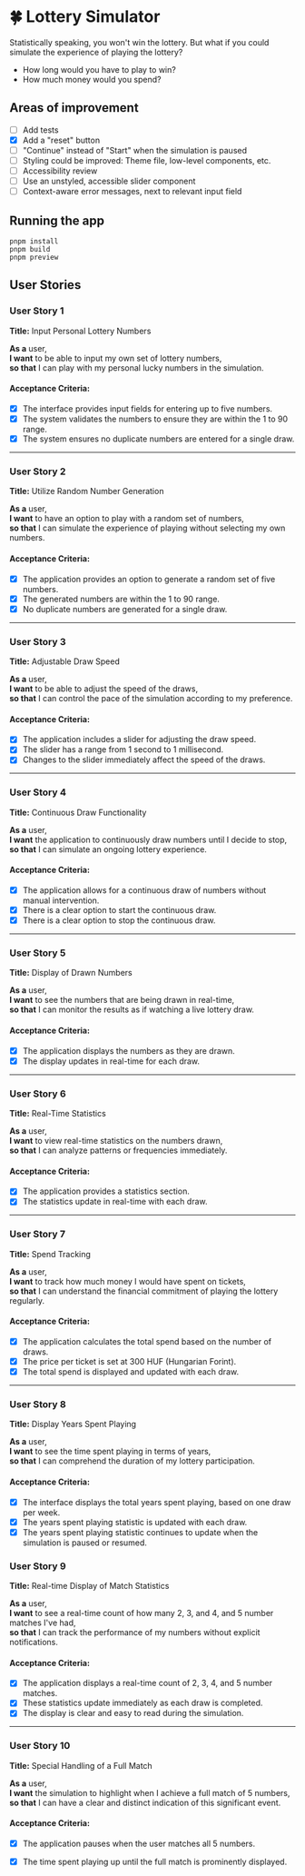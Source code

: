 # 🍀 Lottery Simulator

Statistically speaking, you won't win the lottery. But what if you could simulate the experience of playing the lottery?

- How long would you have to play to win?
- How much money would you spend?

## Areas of improvement

- [ ] Add tests
- [x] Add a "reset" button
- [ ] "Continue" instead of "Start" when the simulation is paused
- [ ] Styling could be improved: Theme file, low-level components, etc.
- [ ] Accessibility review
- [ ] Use an unstyled, accessible slider component
- [ ] Context-aware error messages, next to relevant input field

## Running the app

```
pnpm install
pnpm build
pnpm preview
```

## User Stories

### User Story 1

**Title:** Input Personal Lottery Numbers

**As a** user,  
**I want** to be able to input my own set of lottery numbers,  
**so that** I can play with my personal lucky numbers in the simulation.  

#### Acceptance Criteria:

- [x] The interface provides input fields for entering up to five numbers.
- [x] The system validates the numbers to ensure they are within the 1 to 90 range.
- [x] The system ensures no duplicate numbers are entered for a single draw.

---

### User Story 2

**Title:** Utilize Random Number Generation

**As a** user,  
**I want** to have an option to play with a random set of numbers,  
**so that** I can simulate the experience of playing without selecting my own numbers.  

#### Acceptance Criteria:

- [x] The application provides an option to generate a random set of five numbers.
- [x] The generated numbers are within the 1 to 90 range.
- [x] No duplicate numbers are generated for a single draw.

---

### User Story 3

**Title:** Adjustable Draw Speed

**As a** user,  
**I want** to be able to adjust the speed of the draws,  
**so that** I can control the pace of the simulation according to my preference.  

#### Acceptance Criteria:

- [x] The application includes a slider for adjusting the draw speed.
- [x] The slider has a range from 1 second to 1 millisecond.
- [x] Changes to the slider immediately affect the speed of the draws.

---

### User Story 4

**Title:** Continuous Draw Functionality

**As a** user,  
**I want** the application to continuously draw numbers until I decide to stop,  
**so that** I can simulate an ongoing lottery experience.  

#### Acceptance Criteria:

- [x] The application allows for a continuous draw of numbers without manual intervention.
- [x] There is a clear option to start the continuous draw.
- [x] There is a clear option to stop the continuous draw.

---

### User Story 5

**Title:** Display of Drawn Numbers

**As a** user,  
**I want** to see the numbers that are being drawn in real-time,  
**so that** I can monitor the results as if watching a live lottery draw.  

#### Acceptance Criteria:

- [x] The application displays the numbers as they are drawn.
- [x] The display updates in real-time for each draw.

---

### User Story 6

**Title:** Real-Time Statistics

**As a** user,  
**I want** to view real-time statistics on the numbers drawn,  
**so that** I can analyze patterns or frequencies immediately.  

#### Acceptance Criteria:

- [x] The application provides a statistics section.
- [x] The statistics update in real-time with each draw.

---

### User Story 7

**Title:** Spend Tracking

**As a** user,  
**I want** to track how much money I would have spent on tickets,  
**so that** I can understand the financial commitment of playing the lottery regularly.  

#### Acceptance Criteria:

- [x] The application calculates the total spend based on the number of draws.
- [x] The price per ticket is set at 300 HUF (Hungarian Forint).
- [x] The total spend is displayed and updated with each draw.

---

### User Story 8

**Title:** Display Years Spent Playing

**As a** user,  
**I want** to see the time spent playing in terms of years,  
**so that** I can comprehend the duration of my lottery participation.  

#### Acceptance Criteria:

- [x] The interface displays the total years spent playing, based on one draw per week.
- [x] The years spent playing statistic is updated with each draw.
- [x] The years spent playing statistic continues to update when the simulation is paused or resumed.

### User Story 9

**Title:** Real-time Display of Match Statistics

**As a** user,  
**I want** to see a real-time count of how many 2, 3, and 4, and 5 number matches I've had,  
**so that** I can track the performance of my numbers without explicit notifications.  

#### Acceptance Criteria:

- [x] The application displays a real-time count of 2, 3, 4, and 5 number matches.
- [x] These statistics update immediately as each draw is completed.
- [x] The display is clear and easy to read during the simulation.

---

### User Story 10

**Title:** Special Handling of a Full Match

**As a** user,  
**I want** the simulation to highlight when I achieve a full match of 5 numbers,  
**so that** I can have a clear and distinct indication of this significant event.  

#### Acceptance Criteria:

- [x] The application pauses when the user matches all 5 numbers.
- [x] The time spent playing up until the full match is prominently displayed.



